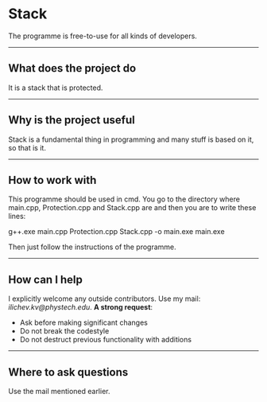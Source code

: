 # Stack

The programme is free-to-use for all kinds of developers.
***
## What does the project do

It is a stack that is protected.

***
## Why is the project useful
Stack is a fundamental thing in programming and many stuff is based on it, so that is it.

***
## How to work with
This programme should be used in cmd. You go to the directory where main.cpp, Protection.cpp and Stack.cpp are and then you are to write these lines:

g++.exe main.cpp Protection.cpp Stack.cpp -o main.exe
main.exe  

Then just follow the instructions of the programme.

***
## How can I help
I explicitly welcome any outside contributors. Use my mail: _ilichev.kv@phystech.edu_.
__A strong request__:
* Ask before making significant changes
* Do not break the codestyle
* Do not destruct previous functionality with additions

***
## Where to ask questions
Use the mail mentioned earlier.
